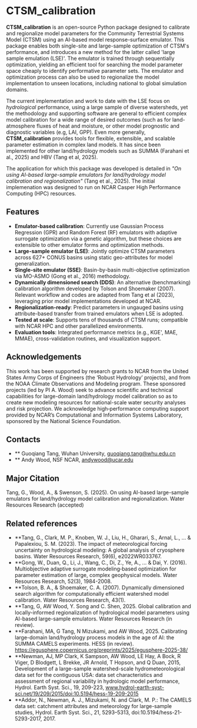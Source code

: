 # CTSM_calibration
**CTSM_calibration** is an open-source Python package designed to calibrate and regionalize model parameters for the Community Terrestrial Systems Model (CTSM) using an AI-based model response-surface emulator. This package enables both single-site and large-sample optimization of CTSM's performance, and introduces a new method for the latter called 'large sample emulation (LSE)'.  The emulator is trained through sequentially optimization, yielding an efficient tool for searching the model parameter space cheaply to identify performative parameter sets.  The emulator and optimization process can also be used to regionalize the model implementation to unseen locations, including national to global simulation domains.  

The current implementation and work to date with the LSE focus on _hydrological_ performance, using a large sample of diverse watersheds, yet the methodology and supporting software are general to efficient complex model calibration for a wide range of desired outcomes (such as for land-atmosphere fluxes of heat and moisture, or other model prognostic and diagnostic variables (e.g, LAI, GPP). Even more generally, **CTSM_calibration** provides tools for flexible, extensible, and scalable parameter estimation in complex land models. It has since been implemented for other land/hydrology models such as SUMMA (Farahani et al., 2025) and HBV (Tang et al, 2025).

The application for which this package was developed is detailed in _"On using AI-based large-sample emulators for land/hydrology model calibration and regionalization"_ (Tang et al., 2025). The initial implemenation was designed to run on NCAR Casper High Performance Computing (HPC) resources.

## Features
- **Emulator-based calibration**: Currently use Gaussian Process Regression (GPR) and Random Forest (RF) emulators with adaptive surrogate optimization via a genetic algorithm, but these choices are extensible to other emulator forms and optimization methods.
- **Large-sample emulator (LSE)**: Jointly optimize CTSM parameters across 627+ CONUS basins using static geo-attributes for model generalization.
- **Single-site emulator (SSE)**: Basin-by-basin multi-objective optimization via MO-ASMO (Gong et al., 2016) methodology.
- **Dynamically dimensioned search (DDS)**: An alternative (benchmarking) calibration algorithm developed by Tolson and Shoemaker (2007). Relevant workflow and codes are adapted from Tang et al (2023), leveraging prior model implementations developed at NCAR. 
- **Regionalization-ready**: Predict parameters in ungauged basins using attribute-based transfer from trained emulators when LSE is adopted.
- **Tested at scale**: Supports tens of thousands of CTSM runs; compatible with NCAR HPC and other parallelized environments.
- **Evaluation tools**: Integrated performance metrics (e.g., KGE', MAE, MMAE), cross-validation routines, and visualization support.

## Acknowledgements  
This work has been supported by research grants to NCAR from the United States Army Corps of Engineers (the ‘Robust Hydrology’ projects), and from the NOAA Climate Observations and Modeling program. These sponsored projects (led by PI A. Wood) seek to advance scientific and technical capabilities for large-domain land/hydrology model calibration so as to create new modeling resources for national-scale water security analyses and risk projection.  We acknowledge high‐performance computing support provided by NCAR’s Computational and Information Systems Laboratory, sponsored by the National Science Foundation. 

## Contacts
- ** Guoqiang Tang, Wuhan University, guoqiang.tang@whu.edu.cn 
- ** Andy Wood, NSF NCAR, andywood@ucar.edu

## Major Citation  
Tang, G., Wood, A., & Swenson, S. (2025). On using AI-based large-sample emulators for land/hydrology model calibration and regionalization. Water Resources Research (accepted)

## Related references 
- **Tang, G., Clark, M. P., Knoben, W. J., Liu, H., Gharari, S., Arnal, L., ... & Papalexiou, S. M. (2023). The impact of meteorological forcing uncertainty on hydrological modeling: A global analysis of cryosphere basins. Water Resources Research, 59(6), e2022WR033767.  
- **Gong, W., Duan, Q., Li, J., Wang, C., Di, Z., Ye, A., ... & Dai, Y. (2016). Multiobjective adaptive surrogate modeling‐based optimization for parameter estimation of large, complex geophysical models. Water Resources Research, 52(3), 1984-2008.  
- **Tolson, B. A., & Shoemaker, C. A. (2007). Dynamically dimensioned search algorithm for computationally efficient watershed model calibration. Water Resources Research, 43(1).  
- **Tang, G, AW Wood, Y. Song and C. Shen, 2025. Global calibration and locally-informed regionalization of hydrological model parameters using AI-based large-sample emulators.  Water Resources Research (in review).
- **Farahani, MA, G Tang, N Mizukami, and AW Wood, 2025. Calibrating large-domain land/hydrology process models in the age of AI: the SUMMA CAMELS experiments. HESS (in review).  https://egusphere.copernicus.org/preprints/2025/egusphere-2025-38/ 
- **Newman, AJ, MP Clark, K Sampson, AW Wood, LE Hay, A Bock, R Viger, D Blodgett, L Brekke, JR Arnold, T Hopson, and Q Duan, 2015, Development of a large-sample watershed-scale hydrometeorological data set for the contiguous USA: data set characteristics and assessment of regional variability in hydrologic model performance, Hydrol. Earth Syst. Sci., 19, 209-223, www.hydrol-earth-syst-sci.net/19/209/2015/doi:10.5194/hess-19-209-2015
- **Addor, N., Newman, A. J., Mizukami, N. and Clark, M. P.: The CAMELS data set: catchment attributes and meteorology for large-sample studies, Hydrol. Earth Syst. Sci., 21, 5293–5313, doi:10.5194/hess-21-5293-2017, 2017.
